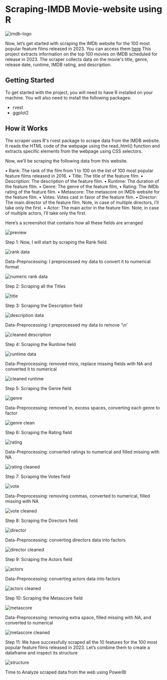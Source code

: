 # Scraping-IMDB Movie-website using R

![imdb-logo](https://user-images.githubusercontent.com/116097143/235150298-e25bc53e-f535-4608-b5b1-d9cc31a12f0f.png)

Now, let’s get started with scraping the IMDb website for the 100 most popular feature films released in 2023. You can access them [here](https://www.imdb.com/search/title/?count=100&release_date=2023,2023&title_type=feature)
This project extracts information on the top 100 movies on IMDB scheduled for release in 2023. The scraper collects data on the movie's title, genre, release date, runtime, IMDB rating, and description.

## Getting Started
To get started with the project, you will need to have R installed on your machine. 
You will also need to install the following packages:

- rvest
- ggplot2

## How it Works
The scraper uses R's rvest package to scrape data from the IMDB website. It reads the HTML code of the webpage using the read_html() function and extracts specific elements from the webpage using CSS selectors.

Now, we’ll be scraping the following data from this website.

•	Rank: The rank of the film from 1 to 100 on the list of 100 most popular feature films released in 2016.
•	Title: The title of the feature film.
•	Description: The description of the feature film.
•	Runtime: The duration of the feature film.
•	Genre: The genre of the feature film,
•	Rating: The IMDb rating of the feature film.
•	Metascore: The metascore on IMDb website for the feature film.
•	Votes: Votes cast in favor of the feature film.
•	Director: The main director of the feature film. Note, in case of multiple directors, I’ll take only the first.
•	Actor: The main actor in the feature film. Note, in case of multiple actors, I’ll take only the first.

Here’s a screenshot that contains how all these fields are arranged

![preview](https://user-images.githubusercontent.com/116097143/235150185-58876b0e-6146-4239-b560-5eaf7328551c.png)

Step 1: Now, I will start by scraping the Rank field. 

![rank data](https://user-images.githubusercontent.com/116097143/235151362-f55ea218-2e3a-427d-9edd-93f1d4b937d3.png)

Data-Preprocessing: I preprocessed my data to convert it to numerical format

![numeric rank data](https://user-images.githubusercontent.com/116097143/235151358-63a9f792-469f-4032-93d4-2b76fb3849d7.png)

Step 2: Scraping all the Titles

![title](https://user-images.githubusercontent.com/116097143/235151320-d1b8ab07-1ba3-4811-9cdd-8cb91bfe48e4.png)

Step 3: Scraping the Description field

![description data](https://user-images.githubusercontent.com/116097143/235151342-bdd13274-0e14-40c8-810c-7f569ad2fde5.png)

Data-Preprocessing: I preprocessed my data to remove '\n'

![cleaned description](https://user-images.githubusercontent.com/116097143/235151339-f90783c6-f85c-48ea-b5cd-24e9cb6d9b91.png)

Step 4: Scraping the Runtime field

![runtime data](https://user-images.githubusercontent.com/116097143/235151372-98284626-3c58-497d-9fdd-04cc302ce304.png)

Data-Preprocessing: removed mins, replace missing fields with NA and converted it to numerical

![cleaned runtime](https://user-images.githubusercontent.com/116097143/235159232-36f92ba6-7534-4044-9b4e-0ab51b7ca2b5.png)

Step 5: Scraping the Genre field

![genre](https://user-images.githubusercontent.com/116097143/235151355-ffe8793e-367e-455e-a873-4c5ba7c2b0a7.png)

Data-Preprocessing: removed \n, excess spaces, converting each genre to factor

![genre clean](https://user-images.githubusercontent.com/116097143/235151351-6a002691-73a9-4466-9eea-d772b2bd7b5e.png)

Step 6: Scraping the Rating  field

![rating](https://user-images.githubusercontent.com/116097143/235151370-8204e365-e9f7-4da8-8df3-929016d8174e.png)

Data-Preprocessing: converted ratings to numerical and filled missing with NA

![rating cleaned](https://user-images.githubusercontent.com/116097143/235159386-793eb022-b404-4a42-be16-7399c15de9e2.png)

Step 7: Scraping the Votes field

![vote](https://user-images.githubusercontent.com/116097143/235151329-755971fb-5818-4a1e-82fd-7e8da474f3e2.png)

Data-Preprocessing: removing commas, converted to numerical, filled missing with NA

![vote cleaned](https://user-images.githubusercontent.com/116097143/235160508-09842ac0-b94c-4117-b8c3-646a44382796.png)

Step 8: Scraping the Directors field

![director](https://user-images.githubusercontent.com/116097143/235151347-67f19bb1-c468-4a78-b09e-1f287fe3ab3a.png)

Data-Preprocessing: converting directors data into factors

![director cleaned](https://user-images.githubusercontent.com/116097143/235151344-f95c75f3-54e8-4f51-8ec7-115ee703b59b.png)

Step 9: Scraping the Actors field

![actors](https://user-images.githubusercontent.com/116097143/235151337-4b9b0480-9101-4fd5-b8d3-e91f7fb908fa.png)

Data-Preprocessing: converting actors data into factors

![actors cleaned](https://user-images.githubusercontent.com/116097143/235151334-fcd466d1-2e6a-4a20-b36f-8a872e0f9168.png)

Step 10: Scraping the Metascore field

![metascore](https://user-images.githubusercontent.com/116097143/235151356-639d132c-3833-46d7-ad58-3aefec05556a.png)

Data-Preprocessing: removing extra space, filled missing with NA, and converted to numerical

![metascore cleaned](https://user-images.githubusercontent.com/116097143/235162823-b2e435e2-ec39-4785-a307-91f26679cd18.png)

Step 11: We have successfully scraped all the 10 features for the 100 most popular feature films released in 2023. 
Let’s combine them to create a dataframe and inspect its structure

![structure](https://user-images.githubusercontent.com/116097143/235164002-a187ea73-bd42-4c37-9334-9f206b5545b3.png)


Time to Analyze scraped data from the web using PowerBI
